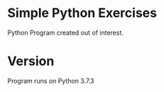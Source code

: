 # Simple Python Exercises

Python Program created out of interest.


# Version

Program runs on Python 3.7.3 

